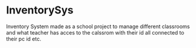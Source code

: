# InventorySys
Inventory System made as a school project to manage different classrooms and what teacher has acces to the calssrom with their id all connected to their pc id etc.
